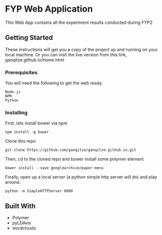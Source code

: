 # FYP Web Application
This Web App contains all the experiment results conducted during FYP2

## Getting Started
These instructions will get you a copy of the project up and running on your local machine. Or you can visit the live version from this link, ganqitze.github.io/home.html

### Prerequisites
You will need the following to get the web ready.
```
Node.js
NPM
Python
```
### Installing
First, lets install bower via npm
```
npm install -g bower
```
Clone this repo
```
git clone https://github.com/ganqitze/ganqitze.github.io.git
```
Then, cd to the cloned repo and bower install some polymer element
```
bower install --save googlearchive/paper-menu
```
Finally, open up a local server (a python simple http server will do) and play around.
```
python -m SimpleHTTPServer 8000
```

## Built With

* Polymer <paper-menu>
* pyLDAvis
* wordclouds
